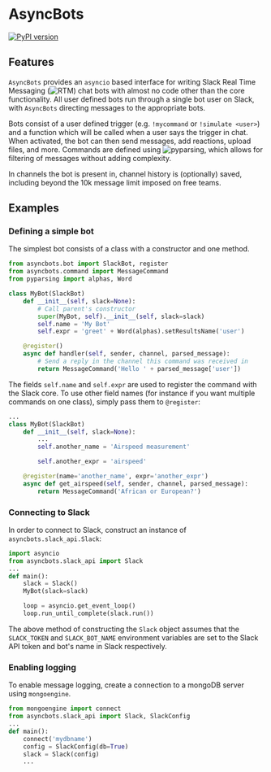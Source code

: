 # AsyncBots
[![PyPI version](https://badge.fury.io/py/asyncbots.svg)](https://badge.fury.io/py/asyncbots)
## Features
`AsyncBots` provides an `asyncio` based interface for writing Slack Real Time Messaging (![RTM](https://api.slack.com/rtm)) chat bots with almost no code other than the core functionality. All user defined bots run through a single bot user on Slack, with `AsyncBots` directing messages to the appropriate bots.

Bots consist of a user defined trigger (e.g. `!mycommand` or `!simulate <user>`) and a function which will be called when a user says the trigger in chat. When activated, the bot can then send messages, add reactions, upload files, and more. Commands are defined using ![pyparsing](http://pyparsing.wikispaces.com/), which allows for filtering of messages without adding complexity.

In channels the bot is present in, channel history is (optionally) saved, including beyond the 10k message limit imposed on free teams.

## Examples

### Defining a simple bot
The simplest bot consists of a class with a constructor and one method.
```python
from asyncbots.bot import SlackBot, register
from asyncbots.command import MessageCommand
from pyparsing import alphas, Word

class MyBot(SlackBot)
    def __init__(self, slack=None):
        # Call parent's constructor
        super(MyBot, self).__init__(self, slack=slack)
        self.name = 'My Bot'
        self.expr = 'greet' + Word(alphas).setResultsName('user')

    @register()
    async def handler(self, sender, channel, parsed_message):
        # Send a reply in the channel this command was received in
        return MessageCommand('Hello ' + parsed_message['user'])
```
The fields `self.name` and `self.expr` are used to register the command with the Slack core. To use other field names (for instance if you want multiple commands on one class), simply pass them to `@register`:

```python
...
class MyBot(SlackBot)
    def __init__(self, slack=None):
        ...
        self.another_name = 'Airspeed measurement'

        self.another_expr = 'airspeed'

    @register(name='another_name', expr='another_expr')
    async def get_airspeed(self, sender, channel, parsed_message):
        return MessageCommand('African or European?')
```

### Connecting to Slack
In order to connect to Slack, construct an instance of `asyncbots.slack_api.Slack`:
```python
import asyncio
from asyncbots.slack_api import Slack
...
def main():
    slack = Slack()
    MyBot(slack=slack)

    loop = asyncio.get_event_loop()
    loop.run_until_complete(slack.run())
```
The above method of constructing the `Slack` object assumes that the `SLACK_TOKEN` and `SLACK_BOT_NAME` environment variables are set to the Slack API token and bot's name in Slack respectively.

### Enabling logging
To enable message logging, create a connection to a mongoDB server using `mongoengine`.
```python
from mongoengine import connect
from asyncbots.slack_api import Slack, SlackConfig
...
def main():
    connect('mydbname')
    config = SlackConfig(db=True)
    slack = Slack(config)
    ...
```
